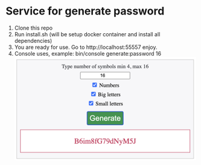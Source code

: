 # Service for generate password
1. Clone this repo
2. Run install.sh (will be setup docker container and install all dependencies)
3. You are ready for use. Go to http://localhost:55557 enjoy.
4. Console uses, example: bin/console generate:password 16
![image](main.png)